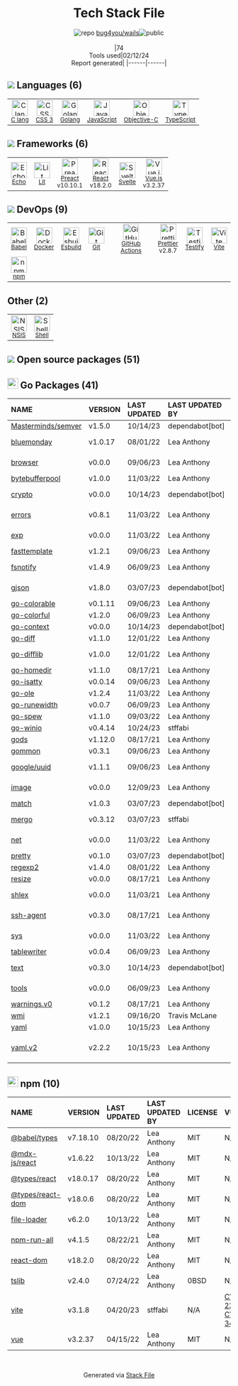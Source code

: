 <!--
&lt;--- Readme.md Snippet without images Start ---&gt;
## Tech Stack
bug4you/wails is built on the following main stack:

- [C lang](http://en.wikipedia.org/wiki/C_(programming_language)) – Languages
- [Golang](http://golang.org/) – Languages
- [JavaScript](https://developer.mozilla.org/en-US/docs/Web/JavaScript) – Languages
- [Objective-C](https://developer.apple.com/library/mac/documentation/Cocoa/Conceptual/ProgrammingWithObjectiveC/Introduction/Introduction.html) – Languages
- [TypeScript](http://www.typescriptlang.org) – Languages
- [Echo](https://echo.labstack.com) – Microframeworks (Backend)
- [Lit](https://ajusa.github.io/lit/) – Front-End Frameworks
- [Preact](http://developit.github.io/preact/) – Javascript UI Libraries
- [React](https://reactjs.org/) – Javascript UI Libraries
- [Svelte](https://svelte.technology/) – Javascript UI Libraries
- [Vue.js](http://vuejs.org/) – Javascript UI Libraries
- [Babel](http://babeljs.io/) – JavaScript Compilers
- [Docker](https://www.docker.com/) – Virtual Machine Platforms & Containers
- [Esbuild](https://esbuild.github.io/) – JS Build Tools / JS Task Runners
- [GitHub Actions](https://github.com/features/actions) – Continuous Integration
- [Prettier](https://prettier.io/) – Code Review
- [Testify](https://github.com/stretchr/testify) – Go Testing
- [Vite](https://vitejs.dev/) – JS Build Tools / JS Task Runners
- [Shell](https://en.wikipedia.org/wiki/Shell_script) – Shells

Full tech stack [here](/techstack.md)

&lt;--- Readme.md Snippet without images End ---&gt;

&lt;--- Readme.md Snippet with images Start ---&gt;
## Tech Stack
bug4you/wails is built on the following main stack:

- <img width='25' height='25' src='https://img.stackshare.io/no-img-open-source.png' alt='C lang'/> [C lang](http://en.wikipedia.org/wiki/C_(programming_language)) – Languages
- <img width='25' height='25' src='https://img.stackshare.io/service/1005/O6AczwfV_400x400.png' alt='Golang'/> [Golang](http://golang.org/) – Languages
- <img width='25' height='25' src='https://img.stackshare.io/service/1209/javascript.jpeg' alt='JavaScript'/> [JavaScript](https://developer.mozilla.org/en-US/docs/Web/JavaScript) – Languages
- <img width='25' height='25' src='https://img.stackshare.io/service/1008/xcode.png' alt='Objective-C'/> [Objective-C](https://developer.apple.com/library/mac/documentation/Cocoa/Conceptual/ProgrammingWithObjectiveC/Introduction/Introduction.html) – Languages
- <img width='25' height='25' src='https://img.stackshare.io/service/1612/bynNY5dJ.jpg' alt='TypeScript'/> [TypeScript](http://www.typescriptlang.org) – Languages
- <img width='25' height='25' src='https://img.stackshare.io/service/4996/9P0MlumU_400x400.jpg' alt='Echo'/> [Echo](https://echo.labstack.com) – Microframeworks (Backend)
- <img width='25' height='25' src='https://img.stackshare.io/no-img-open-source.png' alt='Lit'/> [Lit](https://ajusa.github.io/lit/) – Front-End Frameworks
- <img width='25' height='25' src='https://img.stackshare.io/service/4388/preact.png' alt='Preact'/> [Preact](http://developit.github.io/preact/) – Javascript UI Libraries
- <img width='25' height='25' src='https://img.stackshare.io/service/1020/OYIaJ1KK.png' alt='React'/> [React](https://reactjs.org/) – Javascript UI Libraries
- <img width='25' height='25' src='https://img.stackshare.io/service/6113/7exmJEg4_400x400.png' alt='Svelte'/> [Svelte](https://svelte.technology/) – Javascript UI Libraries
- <img width='25' height='25' src='https://img.stackshare.io/service/3837/paeckCWC.png' alt='Vue.js'/> [Vue.js](http://vuejs.org/) – Javascript UI Libraries
- <img width='25' height='25' src='https://img.stackshare.io/service/2739/-1wfGjNw.png' alt='Babel'/> [Babel](http://babeljs.io/) – JavaScript Compilers
- <img width='25' height='25' src='https://img.stackshare.io/service/586/n4u37v9t_400x400.png' alt='Docker'/> [Docker](https://www.docker.com/) – Virtual Machine Platforms & Containers
- <img width='25' height='25' src='https://img.stackshare.io/service/25166/default_2dcc9286a150737a14625d18f6f93747f72be430.png' alt='Esbuild'/> [Esbuild](https://esbuild.github.io/) – JS Build Tools / JS Task Runners
- <img width='25' height='25' src='https://img.stackshare.io/service/11563/actions.png' alt='GitHub Actions'/> [GitHub Actions](https://github.com/features/actions) – Continuous Integration
- <img width='25' height='25' src='https://img.stackshare.io/service/7035/default_66f265943abed56bcdbfca1c866a4261b1fbb063.jpg' alt='Prettier'/> [Prettier](https://prettier.io/) – Code Review
- <img width='25' height='25' src='https://img.stackshare.io/service/8695/stretchr.png' alt='Testify'/> [Testify](https://github.com/stretchr/testify) – Go Testing
- <img width='25' height='25' src='https://img.stackshare.io/service/21547/default_1aeac791cde11ff66cc0b20dcc6144eeb185c905.png' alt='Vite'/> [Vite](https://vitejs.dev/) – JS Build Tools / JS Task Runners
- <img width='25' height='25' src='https://img.stackshare.io/service/4631/default_c2062d40130562bdc836c13dbca02d318205a962.png' alt='Shell'/> [Shell](https://en.wikipedia.org/wiki/Shell_script) – Shells

Full tech stack [here](/techstack.md)

&lt;--- Readme.md Snippet with images End ---&gt;
-->
<div align="center">

# Tech Stack File
![](https://img.stackshare.io/repo.svg "repo") [bug4you/wails](https://github.com/bug4you/wails)![](https://img.stackshare.io/public_badge.svg "public")
<br/><br/>
|74<br/>Tools used|02/12/24 <br/>Report generated|
|------|------|
</div>

## <img src='https://img.stackshare.io/languages.svg'/> Languages (6)
<table><tr>
  <td align='center'>
  <img width='36' height='36' src='https://img.stackshare.io/no-img-open-source.png' alt='C lang'>
  <br>
  <sub><a href="http://en.wikipedia.org/wiki/C_(programming_language)">C lang</a></sub>
  <br>
  <sub></sub>
</td>

<td align='center'>
  <img width='36' height='36' src='https://img.stackshare.io/service/6727/css.png' alt='CSS 3'>
  <br>
  <sub><a href="https://developer.mozilla.org/en-US/docs/Web/CSS/CSS3">CSS 3</a></sub>
  <br>
  <sub></sub>
</td>

<td align='center'>
  <img width='36' height='36' src='https://img.stackshare.io/service/1005/O6AczwfV_400x400.png' alt='Golang'>
  <br>
  <sub><a href="http://golang.org/">Golang</a></sub>
  <br>
  <sub></sub>
</td>

<td align='center'>
  <img width='36' height='36' src='https://img.stackshare.io/service/1209/javascript.jpeg' alt='JavaScript'>
  <br>
  <sub><a href="https://developer.mozilla.org/en-US/docs/Web/JavaScript">JavaScript</a></sub>
  <br>
  <sub></sub>
</td>

<td align='center'>
  <img width='36' height='36' src='https://img.stackshare.io/service/1008/xcode.png' alt='Objective-C'>
  <br>
  <sub><a href="https://developer.apple.com/library/mac/documentation/Cocoa/Conceptual/ProgrammingWithObjectiveC/Introduction/Introduction.html">Objective-C</a></sub>
  <br>
  <sub></sub>
</td>

<td align='center'>
  <img width='36' height='36' src='https://img.stackshare.io/service/1612/bynNY5dJ.jpg' alt='TypeScript'>
  <br>
  <sub><a href="http://www.typescriptlang.org">TypeScript</a></sub>
  <br>
  <sub></sub>
</td>

</tr>
</table>

## <img src='https://img.stackshare.io/frameworks.svg'/> Frameworks (6)
<table><tr>
  <td align='center'>
  <img width='36' height='36' src='https://img.stackshare.io/service/4996/9P0MlumU_400x400.jpg' alt='Echo'>
  <br>
  <sub><a href="https://echo.labstack.com">Echo</a></sub>
  <br>
  <sub></sub>
</td>

<td align='center'>
  <img width='36' height='36' src='https://img.stackshare.io/no-img-open-source.png' alt='Lit'>
  <br>
  <sub><a href="https://ajusa.github.io/lit/">Lit</a></sub>
  <br>
  <sub></sub>
</td>

<td align='center'>
  <img width='36' height='36' src='https://img.stackshare.io/service/4388/preact.png' alt='Preact'>
  <br>
  <sub><a href="http://developit.github.io/preact/">Preact</a></sub>
  <br>
  <sub>v10.10.1</sub>
</td>

<td align='center'>
  <img width='36' height='36' src='https://img.stackshare.io/service/1020/OYIaJ1KK.png' alt='React'>
  <br>
  <sub><a href="https://reactjs.org/">React</a></sub>
  <br>
  <sub>v18.2.0</sub>
</td>

<td align='center'>
  <img width='36' height='36' src='https://img.stackshare.io/service/6113/7exmJEg4_400x400.png' alt='Svelte'>
  <br>
  <sub><a href="https://svelte.technology/">Svelte</a></sub>
  <br>
  <sub></sub>
</td>

<td align='center'>
  <img width='36' height='36' src='https://img.stackshare.io/service/3837/paeckCWC.png' alt='Vue.js'>
  <br>
  <sub><a href="http://vuejs.org/">Vue.js</a></sub>
  <br>
  <sub>v3.2.37</sub>
</td>

</tr>
</table>

## <img src='https://img.stackshare.io/devops.svg'/> DevOps (9)
<table><tr>
  <td align='center'>
  <img width='36' height='36' src='https://img.stackshare.io/service/2739/-1wfGjNw.png' alt='Babel'>
  <br>
  <sub><a href="http://babeljs.io/">Babel</a></sub>
  <br>
  <sub></sub>
</td>

<td align='center'>
  <img width='36' height='36' src='https://img.stackshare.io/service/586/n4u37v9t_400x400.png' alt='Docker'>
  <br>
  <sub><a href="https://www.docker.com/">Docker</a></sub>
  <br>
  <sub></sub>
</td>

<td align='center'>
  <img width='36' height='36' src='https://img.stackshare.io/service/25166/default_2dcc9286a150737a14625d18f6f93747f72be430.png' alt='Esbuild'>
  <br>
  <sub><a href="https://esbuild.github.io/">Esbuild</a></sub>
  <br>
  <sub></sub>
</td>

<td align='center'>
  <img width='36' height='36' src='https://img.stackshare.io/service/1046/git.png' alt='Git'>
  <br>
  <sub><a href="http://git-scm.com/">Git</a></sub>
  <br>
  <sub></sub>
</td>

<td align='center'>
  <img width='36' height='36' src='https://img.stackshare.io/service/11563/actions.png' alt='GitHub Actions'>
  <br>
  <sub><a href="https://github.com/features/actions">GitHub Actions</a></sub>
  <br>
  <sub></sub>
</td>

<td align='center'>
  <img width='36' height='36' src='https://img.stackshare.io/service/7035/default_66f265943abed56bcdbfca1c866a4261b1fbb063.jpg' alt='Prettier'>
  <br>
  <sub><a href="https://prettier.io/">Prettier</a></sub>
  <br>
  <sub>v2.8.7</sub>
</td>

<td align='center'>
  <img width='36' height='36' src='https://img.stackshare.io/service/8695/stretchr.png' alt='Testify'>
  <br>
  <sub><a href="https://github.com/stretchr/testify">Testify</a></sub>
  <br>
  <sub></sub>
</td>

<td align='center'>
  <img width='36' height='36' src='https://img.stackshare.io/service/21547/default_1aeac791cde11ff66cc0b20dcc6144eeb185c905.png' alt='Vite'>
  <br>
  <sub><a href="https://vitejs.dev/">Vite</a></sub>
  <br>
  <sub></sub>
</td>

</tr>
<tr>
  <td align='center'>
  <img width='36' height='36' src='https://img.stackshare.io/service/1120/lejvzrnlpb308aftn31u.png' alt='npm'>
  <br>
  <sub><a href="https://www.npmjs.com/">npm</a></sub>
  <br>
  <sub></sub>
</td>

</tr>
</table>

## Other (2)
<table><tr>
  <td align='center'>
  <img width='36' height='36' src='https://img.stackshare.io/service/4728/Box.gif' alt='NSIS'>
  <br>
  <sub><a href="http://nsis.sourceforge.net/">NSIS</a></sub>
  <br>
  <sub></sub>
</td>

<td align='center'>
  <img width='36' height='36' src='https://img.stackshare.io/service/4631/default_c2062d40130562bdc836c13dbca02d318205a962.png' alt='Shell'>
  <br>
  <sub><a href="https://en.wikipedia.org/wiki/Shell_script">Shell</a></sub>
  <br>
  <sub></sub>
</td>

</tr>
</table>


## <img src='https://img.stackshare.io/group.svg' /> Open source packages (51)</h2>

## <img width='24' height='24' src='https://img.stackshare.io/service/21112/default_1346bbda8fe03e4dce5601323a3ca47a10c1ae36.png'/> Go Packages (41)

|NAME|VERSION|LAST UPDATED|LAST UPDATED BY|LICENSE|VULNERABILITIES|
|:------|:------|:------|:------|:------|:------|
|[Masterminds/semver](https://pkg.go.dev/github.com/Masterminds/semver)|v1.5.0|10/14/23|dependabot[bot] |MIT|N/A|
|[bluemonday](https://pkg.go.dev/github.com/microcosm-cc/bluemonday)|v1.0.17|08/01/22|Lea Anthony |BSD-3-Clause|N/A|
|[browser](https://pkg.go.dev/github.com/pkg/browser)|v0.0.0|09/06/23|Lea Anthony |BSD-2-Clause|N/A|
|[bytebufferpool](https://pkg.go.dev/github.com/valyala/bytebufferpool)|v1.0.0|11/03/22|Lea Anthony |MIT|N/A|
|[crypto](https://pkg.go.dev/golang.org/x/crypto)|v0.0.0|10/14/23|dependabot[bot] |BSD-3-Clause|[CVE-2020-9283](https://github.com/advisories/GHSA-ffhg-7mh4-33c4) (Moderate)|
|[errors](https://pkg.go.dev/github.com/pkg/errors)|v0.8.1|11/03/22|Lea Anthony |BSD-2-Clause|N/A|
|[exp](https://pkg.go.dev/golang.org/x/exp)|v0.0.0|11/03/22|Lea Anthony |BSD-3-Clause|N/A|
|[fasttemplate](https://pkg.go.dev/github.com/valyala/fasttemplate)|v1.2.1|09/06/23|Lea Anthony |MIT|N/A|
|[fsnotify](https://pkg.go.dev/github.com/fsnotify/fsnotify)|v1.4.9|06/09/23|Lea Anthony |BSD-3-Clause|N/A|
|[gjson](https://pkg.go.dev/github.com/tidwall/gjson)|v1.8.0|03/07/23|dependabot[bot] |MIT|[CVE-2021-42836](https://github.com/advisories/GHSA-ppj4-34rq-v8j9) (High)|
|[go-colorable](https://pkg.go.dev/github.com/mattn/go-colorable)|v0.1.11|09/06/23|Lea Anthony |MIT|N/A|
|[go-colorful](https://pkg.go.dev/github.com/lucasb-eyer/go-colorful)|v1.2.0|06/09/23|Lea Anthony |MIT|N/A|
|[go-context](https://pkg.go.dev/github.com/jbenet/go-context)|v0.0.0|10/14/23|dependabot[bot] |MIT|N/A|
|[go-diff](https://pkg.go.dev/github.com/sergi/go-diff)|v1.1.0|12/01/22|Lea Anthony |MIT|N/A|
|[go-difflib](https://pkg.go.dev/github.com/pmezard/go-difflib)|v1.0.0|12/01/22|Lea Anthony |BSD-3-Clause|N/A|
|[go-homedir](https://pkg.go.dev/github.com/mitchellh/go-homedir)|v1.1.0|08/17/21|Lea Anthony |MIT|N/A|
|[go-isatty](https://pkg.go.dev/github.com/mattn/go-isatty)|v0.0.14|09/06/23|Lea Anthony |MIT|N/A|
|[go-ole](https://pkg.go.dev/github.com/go-ole/go-ole)|v1.2.4|11/03/22|Lea Anthony |MIT|N/A|
|[go-runewidth](https://pkg.go.dev/github.com/mattn/go-runewidth)|v0.0.7|06/09/23|Lea Anthony |MIT|N/A|
|[go-spew](https://pkg.go.dev/github.com/davecgh/go-spew)|v1.1.0|09/03/22|Lea Anthony |ISC|N/A|
|[go-winio](https://pkg.go.dev/github.com/Microsoft/go-winio)|v0.4.14|10/24/23|stffabi |MIT|N/A|
|[gods](https://pkg.go.dev/github.com/emirpasic/gods)|v1.12.0|08/17/21|Lea Anthony |Other|N/A|
|[gommon](https://pkg.go.dev/github.com/labstack/gommon)|v0.3.1|09/06/23|Lea Anthony |MIT|N/A|
|[google/uuid](https://pkg.go.dev/github.com/google/uuid)|v1.1.1|09/06/23|Lea Anthony |BSD-3-Clause|N/A|
|[image](https://pkg.go.dev/golang.org/x/image)|v0.0.0|12/09/23|Lea Anthony |BSD-3-Clause|N/A|
|[match](https://pkg.go.dev/github.com/tidwall/match)|v1.0.3|03/07/23|dependabot[bot] |MIT|N/A|
|[mergo](https://pkg.go.dev/github.com/imdario/mergo)|v0.3.12|03/07/23|stffabi |BSD-3-Clause|N/A|
|[net](https://pkg.go.dev/golang.org/x/net)|v0.0.0|11/03/22|Lea Anthony |BSD-3-Clause|N/A|
|[pretty](https://pkg.go.dev/github.com/kr/pretty)|v0.1.0|03/07/23|dependabot[bot] |MIT|N/A|
|[regexp2](https://pkg.go.dev/github.com/dlclark/regexp2)|v1.4.0|08/01/22|Lea Anthony |MIT|N/A|
|[resize](https://pkg.go.dev/github.com/nfnt/resize)|v0.0.0|08/17/21|Lea Anthony |ISC|N/A|
|[shlex](https://pkg.go.dev/github.com/google/shlex)|v0.0.0|11/03/21|Lea Anthony |Apache-2.0|N/A|
|[ssh-agent](https://pkg.go.dev/github.com/xanzy/ssh-agent)|v0.3.0|08/17/21|Lea Anthony |Apache-2.0|N/A|
|[sys](https://pkg.go.dev/golang.org/x/sys)|v0.0.0|11/03/22|Lea Anthony |BSD-3-Clause|N/A|
|[tablewriter](https://pkg.go.dev/github.com/olekukonko/tablewriter)|v0.0.4|06/09/23|Lea Anthony |MIT|N/A|
|[text](https://pkg.go.dev/golang.org/x/text)|v0.3.0|10/14/23|dependabot[bot] |BSD-3-Clause|N/A|
|[tools](https://pkg.go.dev/golang.org/x/tools)|v0.0.0|06/09/23|Lea Anthony |BSD-3-Clause|N/A|
|[warnings.v0](https://pkg.go.dev/gopkg.in/warnings.v0)|v0.1.2|08/17/21|Lea Anthony |N/A|N/A|
|[wmi](https://pkg.go.dev/github.com/StackExchange/wmi)|v1.2.1|09/16/20|Travis McLane |MIT|N/A|
|[yaml](https://pkg.go.dev/github.com/ghodss/yaml)|v1.0.0|10/15/23|Lea Anthony |Other|N/A|
|[yaml.v2](https://pkg.go.dev/gopkg.in/yaml.v2)|v2.2.2|10/15/23|Lea Anthony |LGPL-3.0|[CVE-2019-11254](https://github.com/advisories/GHSA-wxc4-f4m6-wwqv) (Moderate)|


## <img width='24' height='24' src='https://img.stackshare.io/service/1120/lejvzrnlpb308aftn31u.png'/> npm (10)

|NAME|VERSION|LAST UPDATED|LAST UPDATED BY|LICENSE|VULNERABILITIES|
|:------|:------|:------|:------|:------|:------|
|[@babel/types](https://www.npmjs.com/@babel/types)|v7.18.10|08/20/22|Lea Anthony |MIT|N/A|
|[@mdx-js/react](https://www.npmjs.com/@mdx-js/react)|v1.6.22|10/13/22|Lea Anthony |MIT|N/A|
|[@types/react](https://www.npmjs.com/@types/react)|v18.0.17|08/20/22|Lea Anthony |MIT|N/A|
|[@types/react-dom](https://www.npmjs.com/@types/react-dom)|v18.0.6|08/20/22|Lea Anthony |MIT|N/A|
|[file-loader](https://www.npmjs.com/file-loader)|v6.2.0|10/13/22|Lea Anthony |MIT|N/A|
|[npm-run-all](https://www.npmjs.com/npm-run-all)|v4.1.5|08/22/21|Lea Anthony |MIT|N/A|
|[react-dom](https://www.npmjs.com/react-dom)|v18.2.0|08/20/22|Lea Anthony |MIT|N/A|
|[tslib](https://www.npmjs.com/tslib)|v2.4.0|07/24/22|Lea Anthony |0BSD|N/A|
|[vite](https://www.npmjs.com/vite)|v3.1.8|04/20/23|stffabi |N/A|[CVE-2024-23331](https://github.com/advisories/GHSA-c24v-8rfc-w8vw) (High)<br/>[CVE-2023-34092](https://github.com/advisories/GHSA-353f-5xf4-qw67) (High)|
|[vue](https://www.npmjs.com/vue)|v3.2.37|04/15/22|Lea Anthony |MIT|N/A|

<br/>
<div align='center'>

Generated via [Stack File](https://github.com/marketplace/stack-file)

